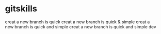 # gitskills
creat a new branch is quick
creat a new branch is quick & simple
creat a new branch is quick and simple
creat a new branch is quick and simple dev
